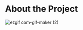 # About the Project
![ezgif com-gif-maker (2)](https://user-images.githubusercontent.com/81809211/171880601-d327e990-19b1-4461-ac45-b0af3ad75695.gif)



